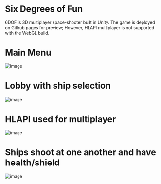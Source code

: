 # Six Degrees of Fun
6DOF is 3D multiplayer space-shooter built in Unity.
The game is deployed on Github pages for preview; However, HLAPI multiplayer is not supported with the WebGL build.
# Main Menu
![image](https://user-images.githubusercontent.com/47394267/72548840-8acc9a00-385d-11ea-9dad-d8c6febc6d4b.png)
# Lobby with ship selection
![image](https://user-images.githubusercontent.com/47394267/72548901-a6d03b80-385d-11ea-913f-1d9de4fea1ca.png)
# HLAPI used for multiplayer
![image](https://user-images.githubusercontent.com/47394267/72549128-21995680-385e-11ea-853f-847ea08f625f.png)
# Ships shoot at one another and have health/shield
![image](https://user-images.githubusercontent.com/47394267/72549288-6a510f80-385e-11ea-8f4c-69df5ea8c513.png)
